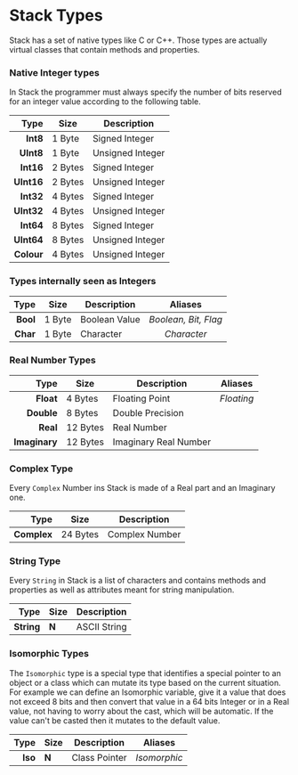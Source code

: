 
# Stack Types

Stack has a set of native types like C or C++.
Those types are actually virtual classes that
contain methods and properties.

### Native Integer types

In Stack the programmer must always specify the number
of bits reserved for an integer value according to the
following table.

|       Type | Size     | Description      |
|-----------:|----------|------------------|
|   **Int8** |  1 Byte  | Signed Integer   |
|  **UInt8** |  1 Byte  | Unsigned Integer |
|  **Int16** |  2 Bytes | Signed Integer   |
| **UInt16** |  2 Bytes | Unsigned Integer |
|  **Int32** |  4 Bytes | Signed Integer   |
| **UInt32** |  4 Bytes | Unsigned Integer |
|  **Int64** |  8 Bytes | Signed Integer   |
| **UInt64** |  8 Bytes | Unsigned Integer |
| **Colour** |  4 Bytes | Unsigned Integer |

### Types internally seen as Integers

|       Type | Size     | Description      |        Aliases       |
|-----------:|----------|------------------|:--------------------:|
|   **Bool** |  1 Byte  | Boolean Value    | *Boolean, Bit, Flag* |
|   **Char** |  1 Byte  | Character        |      *Character*     |

### Real Number Types

|          Type | Size     | Description           |        Aliases       |
|--------------:|----------|-----------------------|:--------------------:|
|     **Float** |  4 Bytes | Floating Point        |     *Floating*       |
|    **Double** |  8 Bytes | Double Precision      |                      |
|      **Real** | 12 Bytes | Real Number           |                      |
| **Imaginary** | 12 Bytes | Imaginary Real Number |                      |

### Complex Type

Every `Complex` Number ins Stack is made of a Real part and
an Imaginary one.

|        Type | Size     | Description      |
|------------:|----------|------------------|
| **Complex** | 24 Bytes | Complex Number   |

### String Type

Every `String` in Stack is a list of characters and contains
methods and properties as well as attributes meant for string
manipulation.

|       Type | Size     | Description      |
|-----------:|----------|------------------|
| **String** | **N**    | ASCII String     |

### Isomorphic Types

The `Isomorphic` type is a special type that identifies a special
pointer to an object or a class which can mutate its type based
on the current situation. For example we can define an Isomorphic
variable, give it a value that does not exceed 8 bits and then
convert that value in a 64 bits Integer or in a Real value, not
having to worry about the cast, which will be automatic.
If the value can't be casted then it mutates to the default value.

|       Type | Size     | Description      |        Aliases       |
|-----------:|----------|------------------|:--------------------:|
|    **Iso** | **N**    | Class Pointer    |      *Isomorphic*    |
